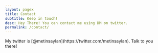 ```yaml
---
layout: pagex
title: Contact
subtitle: Keep in touch!
desc: Hey There! You can contact me using DM on twitter.
permalink: /contact/
---
```


<div class="lead">
  My twitter is [@metinsaylan](https://twitter.com/metinsaylan).  
  Talk to you there!
</div>
